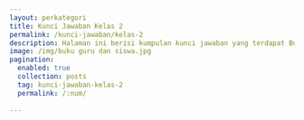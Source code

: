 ```yaml
---
layout: perkategori
title: Kunci Jawaban Kelas 2
permalink: /kunci-jawaban/kelas-2
description: Halaman ini berisi kumpulan kunci jawaban yang terdapat Buku Sekolah Elektronik (BSE) Satuan Pendidikan SD Kelas 2.
image: /img/buku guru dan siswa.jpg
pagination: 
  enabled: true
  collection: posts
  tag: kunci-jawaban-kelas-2
  permalink: /:num/
  
---
```

